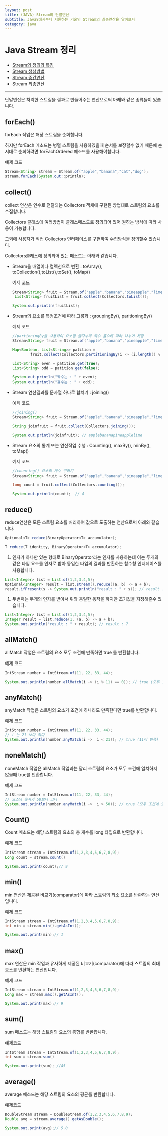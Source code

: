 ```yaml
---
layout: post
title: (JAVA) Stream의 단말연산
subtitle: Java8에서부터 지원하는 기술인 Stream의 최종연산을 알아보자
category: java
---
```


# Java Stream 정리

- [Stream의 정의와 특징](https://pandamun.github.io/2021-12-09-Java-Stream%EC%9D%98-%ED%8A%B9%EC%A7%95/)
- [Stream 생성방법](https://pandamun.github.io/2021-12-10-Java-Stream-%EC%83%9D%EC%84%B1%EB%B0%A9%EB%B2%95/)
- [Stream 중간연산](https://pandamun.github.io/2021-12-11-Java-Stream%EC%9D%98-%EC%A4%91%EA%B0%84%EC%97%B0%EC%82%B0/)
- Stream 최종연산

---

단말연산은 처리한 스트림을 결과로 만들어주는 연산으로써 아래와 같은 종류들이 있습니다.

## forEach()

forEach 작업은 해당 스트림을 순회합니다.

하지만 forEach 메소드는 병렬 스트림을 사용하였을때 순서를 보장할수 없기 때문에 순서대로 순회하려면 forEachOrdered 메소드를 사용해야합니다.

예제 코드

```java
Stream<String> stream = Stream.of("apple","banana","cat","dog");
stream.forEach(System.out::println);
```

## collect()

collect 연산은 인수로 전달되는 Collectors 객체에 구현된 방법대로 스트림의 요소를 수집합니다.

Collectors 클래스에 여러방법이 클래스메소드로 정의되어 있어 원하는 방식에 따라 사용이 가능합니다.

그외에 사용자가 직접 Collectors 인터페이스를 구현하여 수집방식을 정의할수 있습니다.

Collectors클래스에 정의되어 있는 메소드는 아래와 같습니다.

- Stream을 배열이나 컬렉션으로 변환 : toArray(), toCollection(),toList(),toSet(), toMap()

    예제 코드

    ```java
    Stream<String> fruit = Stream.of("apple","banana","pineapple","lime");
     List<String> fruitList = fruit.collect(Collectors.toList());

    System.out.println(fruitList);
    ```


- Stream의 요소를 특정조건에 따라 그룹화 : groupingBy(), paritioningBy()

    예제 코드

    ```java
    //partioningBy을 사용하여 요소별 글자수의 짝수 홀수에 따라 나누어 저장
    Stream<String> fruit = Stream.of("apple","banana","pineapple","lime");

    Map<Boolean, List<String>> patition =
    		fruit.collect(Collectors.partitioningBy(i -> (i.length() % 2 == 0));

    List<String> even = patition.get(true);
    List<String> odd = patition.get(false);

    System.out.println("짝수는 : " + even);
    System.out.println("홀수는 : " + odd);

    ```


- Stream 연산결과를 문자열 하나로 합치기 : joining()

    예제 코드

    ```java
    //joining()
    Stream<String> fruit = Stream.of("apple","banana","pineapple","lime");

    String joinfruit = fruit.collect(Collectors.joining());

    System.out.println(joinfruit); // applebananapineapplelime
    ```


- Stream 요소의 통계 또는 연산작업 수행 : Counting(), maxBy(), minBy(), toMap()

    예제 코드

    ```java
    //counting() 요소의 개수 구하기
    Stream<String> fruit = Stream.of("apple","banana","pineapple","lime");

    long count = fruit.collect(Collectors.counting());

    System.out.println(count);  // 4

    ```


## reduce()

 reduce연산은 모든 스트림 요소를 처리하여 값으로 도출하는 연산으로써 아래와 같습니다.

```java
Optional<T> reduce(BinaryOperator<T> accumulator);

T reduce(T identity, BinaryOperator<T> accumulator);
```

1. 인자가 하나만 있는 형태로 BinaryOperator라는 인자를 사용하는데 이는 두개의 같은 타입 요소를 인자로 받아 동일한 타입의 결과를 반환하는 함수형 인터페이스를 사용합니다.

```java
List<Integer> list = List.of(1,2,3,4,5);
Optional<Integer> result = list.stream().reduce((a, b) -> a + b);
result.ifPresent(s -> System.out.println("result : " + s)); // result : 15
```

1. 두번째는 두개의 인자를 받아서  위와 동일한 동작을 하지만 초기값을 지정해줄수 있습니다.

```java
List<Integer> list = List.of(1,2,3,4,5);
Integer result = list.reduce(1, (a, b) -> a + b);
System.out.println("result : " + result); // result : 7
```

## allMatch()

allMatch 작업은 스트림의 요소 모두 조건에 만족하면 true 를 반환합니다.

예제 코드

```java
IntStream number = IntStream.of(11, 22, 33, 44);

System.out.println(number.allMatch(i -> (i % 11) == 0)); // true (모두 11의 배수)
```

## anyMatch()

anyMatch 작업은 스트림의 요소가 조건에 하나라도 만족한다면 true를 반환합니다.

예제 코드

```java
IntStream number = IntStream.of(11, 22, 33, 44);
// i 는 21 보다 작다
System.out.println(number.anyMatch(i ->  i < 21)); // true (11이 만족)
```

## noneMatch()

noneMatch 작업은 allMatch 작업과는 달리 스트림의 요소가 모두 조건에 일치하지 않을때 true를 반환합니다.

예제 코드

```java
IntStream number = IntStream.of(11, 22, 33, 44);
// 요소의 숫자가 50보다 크다
System.out.println(number.anyMatch(i ->  i > 50)); // true (모두 조건에 일치하지 않음)
```

## Count()

Count 메소드는 해당 스트림의 요소의 총 개수를 long 타입으로 반환합니다.

예제 코드

```java
IntStream stream = IntStream.of(1,2,3,4,5,6,7,8,9);
Long count = stream.count()

System.out.print(count);// 9
```

## min()

min 연산은 제공된 비교기(comparator)에 따라 스트림의 최소 요소를 반환하는 연산입니다.

예제 코드

```java
IntStream stream = IntStream.of(1,2,3,4,5,6,7,8,9);
int min = stream.min().getAsInt();

System.out.print(min);// 1
```

## max()

max 연산은 min 작업과 유사하게 제공된 비교기(comparator)에 따라 스트림의 최대 요소를 반환하는 연산입니다.

예제 코드

```java
IntStream stream = IntStream.of(1,2,3,4,5,6,7,8,9);
Long max = stream.max().getAsInt();

System.out.print(max);// 9
```

## sum()

sum 메소드는 해당 스트림의 요소의 총합를 반환합니다.

예제코드

```java
IntStream stream = IntStream.of(1,2,3,4,5,6,7,8,9);
int sum = stream.sum()

System.out.print(sum); //45
```

## average()

average 메소드는 해당 스트림의 요소의 평균를 반환합니다.

예제코드

```java
DoubleStream stream = DoubleStream.of(1,2,3,4,5,6,7,8,9);
Double avg = stream.average().getAsDouble();

System.out.print(avg);// 5.0
```
